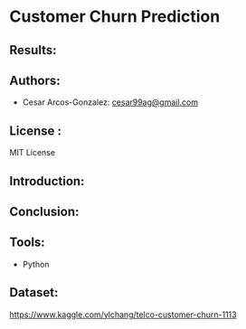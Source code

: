 # Customer Churn Prediction

## Results:

## Authors: 
- Cesar Arcos-Gonzalez: cesar99ag@gmail.com

## License : 
MIT License
## Introduction:

## Conclusion: 
## Tools:
- Python

## Dataset:
https://www.kaggle.com/ylchang/telco-customer-churn-1113
